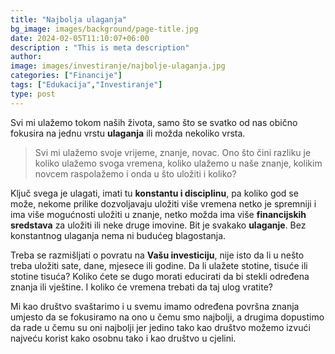 ```yaml
---
title: "Najbolja ulaganja"
bg_image: images/background/page-title.jpg
date: 2024-02-05T11:10:07+06:00
description : "This is meta description"
author:
image: images/investiranje/najbolje-ulaganja.jpg
categories: ["Financije"]
tags: ["Edukacija","Investiranje"]
type: post
---
```

Svi mi ulažemo tokom naših života, samo što se svatko od nas obično fokusira na jednu vrstu **ulaganja** ili možda nekoliko vrsta.

>Svi mi ulažemo svoje vrijeme, znanje, novac. Ono što čini razliku je koliko ulažemo svoga vremena, koliko ulažemo u naše znanje, kolikim novcem raspolažemo i onda u što uložiti i koliko?

Ključ svega je ulagati, imati tu **konstantu i disciplinu**, pa koliko god se može, nekome prilike
dozvoljavaju uložiti više vremena netko je spremniji i ima više mogućnosti uložiti u znanje, netko
možda ima više **financijskih sredstava** za uložiti ili neke druge imovine. Bit je svakako **ulaganje**.
Bez konstantnog ulaganja nema ni budućeg blagostanja.

Treba se razmišljati o povratu na **Vašu investiciju**, nije isto da li u nešto treba uložiti sate, dane,
mjesece ili godine. Da li ulažete stotine, tisuće ili stotine tisuća? Koliko ćete se dugo morati educirati da bi stekli određena znanja ili vještine. I koliko će vremena trebati da taj ulog vratite?

Mi kao društvo svaštarimo i u svemu imamo određena površna znanja umjesto da se fokusiramo na ono u čemu smo najbolji, a drugima dopustimo da rade u čemu su oni najbolji jer jedino tako kao društvo možemo izvući najveću korist kako osobnu tako i kao društvo u cjelini.
